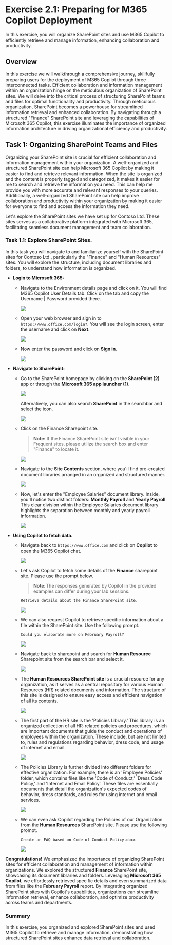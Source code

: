 # Exercise 2.1: Preparing for M365 Copilot Deployment

In this exercise, you will organize SharePoint sites and use M365 Copilot to efficiently retrieve and manage information, enhancing collaboration and productivity.

## Overview

In this exercise we will walkthrough a comprehensive journey, skillfully preparing users for the deployment of M365 Copilot through three interconnected tasks. Efficient collaboration and information management within an organization hinge on the meticulous organization of SharePoint sites. We will delve into the critical process of structuring SharePoint teams and files for optimal functionality and productivity. Through meticulous organization, SharePoint becomes a powerhouse for streamlined information retrieval and enhanced collaboration. By navigating through a structured "Finance" SharePoint site and leveraging the capabilities of Microsoft 365 Copilot, this exercise illuminates the importance of organized information architecture in driving organizational efficiency and productivity.

## Task 1: Organizing SharePoint Teams and Files

Organizing your SharePoint site is crucial for efficient collaboration and information management within your organization. A well-organized and structured SharePoint site can help Microsoft 365 Copilot by making it easier to find and retrieve relevant information. When the site is organized and the content is properly tagged and categorized, it makes it easier for me to search and retrieve the information you need. This can help me provide you with more accurate and relevant responses to your queries. Additionally, a well-organized SharePoint site can help improve collaboration and productivity within your organization by making it easier for everyone to find and access the information they need.

Let's explore the SharePoint sites we have set up for Contoso Ltd. These sites serves as a collaborative platform integrated with Microsoft 365, facilitating seamless document management and team collaboration.


### Task 1.1: Explore SharePoint Sites.

In this task you will navigate to and familiarize yourself with the SharePoint sites for Contoso Ltd., particularly the "Finance" and "Human Resources" sites. You will explore the structure, including document libraries and folders, to understand how information is organized.

- **Login to Microsoft 365:**
   - Navigate to the Environment details page and click on it. You will find M365 Copilot User Details tab. Click on the tab and copy the Username | Password provided there.

      ![](./media/licensekey2.png)

   - Open your web browser and sign in to `https://www.office.com/login?`. You will see the login screen, enter the username and click on **Next**. 

      ![](./media/task3.1.1.png)

   - Now enter the password and click on **Sign in**.

      ![](./media/task3.1.2.png)

- **Navigate to SharePoint:**
   - Go to the SharePoint homepage by clicking on the **SharePoint (2)** app or through the **Microsoft 365 app launcher (1)**.

      ![](./media/task3.2.1.png)

     Alternatively, you can also search **SharePoint** in the searchbar and select the icon.

     ![](./media/sharepoint-search].png)

   - Click on the Finance Sharepoint site.

      >**Note:** If the Finance SharePoint site isn't visible in your Frequent sites, please utilize the search box and enter "Finance" to locate it. 

      ![](./media/finance1.1.png)

   - Navigate to the **Site Contents** section, where you'll find pre-created document libraries arranged in an organized and structured manner.

      ![](./media/finance1.2.png)

   - Now, let's enter the "Employee Salaries" document library. Inside, you'll notice two distinct folders: **Monthly Payroll** and **Yearly Payroll**. This clear division within the Employee Salaries document library highlights the separation between monthly and yearly payroll information.

      ![](./media/finance1.3.png)

- **Using Copilot to fetch data.**

   - Navigate back to `https://www.office.com` and click on **Copilot** to open the M365 Copilot chat.
   
      ![](./media/im1.png)

   - Let's ask Copilot to fetch some details of the **Finance** sharepoint site. Please use the prompt below.

      >**Note**: The responses generated by Copilot in the provided examples can differ during your lab sessions.

      ```
      Retrieve details about the Finance SharePoint site.
      ```
      
      ![](./media/finance1.4.png)
   
   - We can also request Copilot to retrieve specific information about a file within the SharePoint site. Use the following prompt.

      ```
      Could you elaborate more on February Payroll?
      ```

      ![](./media/finance1.5.png)

   - Navigate back to sharepoint and search for **Human Resource** Sharepoint site from the search bar and select it.
     
      ![](./media/sharepoint-search.png)

   - The **Human Resources SharePoint site** is a crucial resource for any organization, as it serves as a central repository for various Human Resources (HR) related documents and information. The structure of this site is designed to ensure easy access and efficient navigation of all its contents. 
   
      ![](./media/hrsite1.1.png)

   - The first part of the HR site is the 'Policies Library.' This library is an organized collection of all HR-related policies and procedures, which are important documents that guide the conduct and operations of employees within the organization. These include, but are not limited to, rules and regulations regarding behavior, dress code, and usage of internet and email.

      ![](./media/hrsite1.2.png)

   - The Policies Library is further divided into different folders for effective organization. For example, there is an 'Employee Policies' folder, which contains files like the 'Code of Conduct,' 'Dress Code Policy,' and 'Internet and Email Policy.' These files are essentially documents that detail the organization's expected codes of behavior, dress standards, and rules for using internet and email services.

      ![](./media/hrsite1.4.png)

   - We can even ask Copilot regarding the Policies of our Organization from the **Human Resources** SharePoint site. Please use the following prompt.

      ```
      Create an FAQ based on Code of Conduct Policy.docx
      ```

      ![](./media/finance1.61.png)

**Congratulations!** We emphasized the importance of organizing SharePoint sites for efficient collaboration and management of information within organizations. We explored the structured **Finance** SharePoint site, showcasing its document libraries and folders. Leveraging **Microsoft 365 Copilot**, we effortlessly retrieved specific details and even summarized data from files like the **February Payroll** report. By integrating organized SharePoint sites with Copilot's capabilities, organizations can streamline information retrieval, enhance collaboration, and optimize productivity across teams and departments.

### Summary

In this exercise, you organized and explored SharePoint sites and used M365 Copilot to retrieve and manage information, demonstrating how structured SharePoint sites enhance data retrieval and collaboration.
